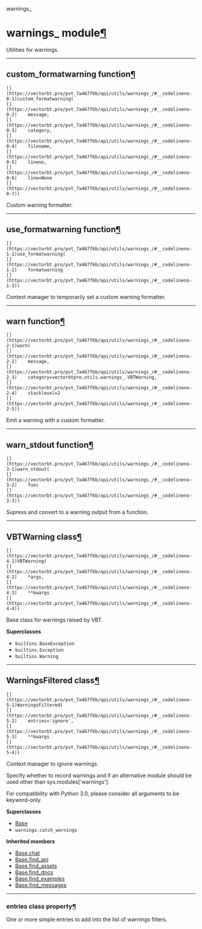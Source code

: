 warnings_

#  warnings_ module[](https://github.com/polakowo/vectorbt.pro/blob/6e344a8230eaf718593f4570378486ee1d4178f6/vectorbtpro/utils/warnings_.py "Jump to source")[¶](https://vectorbt.pro/pvt_7a467f6b/api/utils/warnings_/#vectorbtpro.utils.warnings_ "Permanent link")

Utilities for warnings.

* * *

## custom_formatwarning function[](https://github.com/polakowo/vectorbt.pro/blob/6e344a8230eaf718593f4570378486ee1d4178f6/vectorbtpro/utils/warnings_.py#L37-L45 "Jump to source")[¶](https://vectorbt.pro/pvt_7a467f6b/api/utils/warnings_/#vectorbtpro.utils.warnings_.custom_formatwarning "Permanent link")
    
    
    [](https://vectorbt.pro/pvt_7a467f6b/api/utils/warnings_/#__codelineno-0-1)custom_formatwarning(
    [](https://vectorbt.pro/pvt_7a467f6b/api/utils/warnings_/#__codelineno-0-2)    message,
    [](https://vectorbt.pro/pvt_7a467f6b/api/utils/warnings_/#__codelineno-0-3)    category,
    [](https://vectorbt.pro/pvt_7a467f6b/api/utils/warnings_/#__codelineno-0-4)    filename,
    [](https://vectorbt.pro/pvt_7a467f6b/api/utils/warnings_/#__codelineno-0-5)    lineno,
    [](https://vectorbt.pro/pvt_7a467f6b/api/utils/warnings_/#__codelineno-0-6)    line=None
    [](https://vectorbt.pro/pvt_7a467f6b/api/utils/warnings_/#__codelineno-0-7))
    

Custom warning formatter.

* * *

## use_formatwarning function[](https://github.com/polakowo/vectorbt.pro/blob/6e344a8230eaf718593f4570378486ee1d4178f6/vectorbtpro/utils/warnings_.py#L26-L34 "Jump to source")[¶](https://vectorbt.pro/pvt_7a467f6b/api/utils/warnings_/#vectorbtpro.utils.warnings_.use_formatwarning "Permanent link")
    
    
    [](https://vectorbt.pro/pvt_7a467f6b/api/utils/warnings_/#__codelineno-1-1)use_formatwarning(
    [](https://vectorbt.pro/pvt_7a467f6b/api/utils/warnings_/#__codelineno-1-2)    formatwarning
    [](https://vectorbt.pro/pvt_7a467f6b/api/utils/warnings_/#__codelineno-1-3))
    

Context manager to temporarily set a custom warning formatter.

* * *

## warn function[](https://github.com/polakowo/vectorbt.pro/blob/6e344a8230eaf718593f4570378486ee1d4178f6/vectorbtpro/utils/warnings_.py#L52-L55 "Jump to source")[¶](https://vectorbt.pro/pvt_7a467f6b/api/utils/warnings_/#vectorbtpro.utils.warnings_.warn "Permanent link")
    
    
    [](https://vectorbt.pro/pvt_7a467f6b/api/utils/warnings_/#__codelineno-2-1)warn(
    [](https://vectorbt.pro/pvt_7a467f6b/api/utils/warnings_/#__codelineno-2-2)    message,
    [](https://vectorbt.pro/pvt_7a467f6b/api/utils/warnings_/#__codelineno-2-3)    category=vectorbtpro.utils.warnings_.VBTWarning,
    [](https://vectorbt.pro/pvt_7a467f6b/api/utils/warnings_/#__codelineno-2-4)    stacklevel=2
    [](https://vectorbt.pro/pvt_7a467f6b/api/utils/warnings_/#__codelineno-2-5))
    

Emit a warning with a custom formatter.

* * *

## warn_stdout function[](https://github.com/polakowo/vectorbt.pro/blob/6e344a8230eaf718593f4570378486ee1d4178f6/vectorbtpro/utils/warnings_.py#L58-L70 "Jump to source")[¶](https://vectorbt.pro/pvt_7a467f6b/api/utils/warnings_/#vectorbtpro.utils.warnings_.warn_stdout "Permanent link")
    
    
    [](https://vectorbt.pro/pvt_7a467f6b/api/utils/warnings_/#__codelineno-3-1)warn_stdout(
    [](https://vectorbt.pro/pvt_7a467f6b/api/utils/warnings_/#__codelineno-3-2)    func
    [](https://vectorbt.pro/pvt_7a467f6b/api/utils/warnings_/#__codelineno-3-3))
    

Supress and convert to a warning output from a function.

* * *

## VBTWarning class[](https://github.com/polakowo/vectorbt.pro/blob/6e344a8230eaf718593f4570378486ee1d4178f6/vectorbtpro/utils/warnings_.py#L48-L49 "Jump to source")[¶](https://vectorbt.pro/pvt_7a467f6b/api/utils/warnings_/#vectorbtpro.utils.warnings_.VBTWarning "Permanent link")
    
    
    [](https://vectorbt.pro/pvt_7a467f6b/api/utils/warnings_/#__codelineno-4-1)VBTWarning(
    [](https://vectorbt.pro/pvt_7a467f6b/api/utils/warnings_/#__codelineno-4-2)    *args,
    [](https://vectorbt.pro/pvt_7a467f6b/api/utils/warnings_/#__codelineno-4-3)    **kwargs
    [](https://vectorbt.pro/pvt_7a467f6b/api/utils/warnings_/#__codelineno-4-4))
    

Base class for warnings raised by VBT.

**Superclasses**

  * `builtins.BaseException`
  * `builtins.Exception`
  * `builtins.Warning`



* * *

## WarningsFiltered class[](https://github.com/polakowo/vectorbt.pro/blob/6e344a8230eaf718593f4570378486ee1d4178f6/vectorbtpro/utils/warnings_.py#L73-L98 "Jump to source")[¶](https://vectorbt.pro/pvt_7a467f6b/api/utils/warnings_/#vectorbtpro.utils.warnings_.WarningsFiltered "Permanent link")
    
    
    [](https://vectorbt.pro/pvt_7a467f6b/api/utils/warnings_/#__codelineno-5-1)WarningsFiltered(
    [](https://vectorbt.pro/pvt_7a467f6b/api/utils/warnings_/#__codelineno-5-2)    entries='ignore',
    [](https://vectorbt.pro/pvt_7a467f6b/api/utils/warnings_/#__codelineno-5-3)    **kwargs
    [](https://vectorbt.pro/pvt_7a467f6b/api/utils/warnings_/#__codelineno-5-4))
    

Context manager to ignore warnings.

Specify whether to record warnings and if an alternative module should be used other than sys.modules['warnings'].

For compatibility with Python 3.0, please consider all arguments to be keyword-only.

**Superclasses**

  * [Base](https://vectorbt.pro/pvt_7a467f6b/api/utils/base/#vectorbtpro.utils.base.Base "vectorbtpro.utils.base.Base")
  * `warnings.catch_warnings`



**Inherited members**

  * [Base.chat](https://vectorbt.pro/pvt_7a467f6b/api/utils/base/#vectorbtpro.utils.base.Base.chat "vectorbtpro.utils.base.Base.chat")
  * [Base.find_api](https://vectorbt.pro/pvt_7a467f6b/api/utils/base/#vectorbtpro.utils.base.Base.find_api "vectorbtpro.utils.base.Base.find_api")
  * [Base.find_assets](https://vectorbt.pro/pvt_7a467f6b/api/utils/base/#vectorbtpro.utils.base.Base.find_assets "vectorbtpro.utils.base.Base.find_assets")
  * [Base.find_docs](https://vectorbt.pro/pvt_7a467f6b/api/utils/base/#vectorbtpro.utils.base.Base.find_docs "vectorbtpro.utils.base.Base.find_docs")
  * [Base.find_examples](https://vectorbt.pro/pvt_7a467f6b/api/utils/base/#vectorbtpro.utils.base.Base.find_examples "vectorbtpro.utils.base.Base.find_examples")
  * [Base.find_messages](https://vectorbt.pro/pvt_7a467f6b/api/utils/base/#vectorbtpro.utils.base.Base.find_messages "vectorbtpro.utils.base.Base.find_messages")



* * *

### entries class property[](https://github.com/polakowo/vectorbt.pro/blob/6e344a8230eaf718593f4570378486ee1d4178f6/vectorbtpro/utils/warnings_.py#L80-L83 "Jump to source")[¶](https://vectorbt.pro/pvt_7a467f6b/api/utils/warnings_/#vectorbtpro.utils.warnings_.WarningsFiltered.entries "Permanent link")

One or more simple entries to add into the list of warnings filters.
